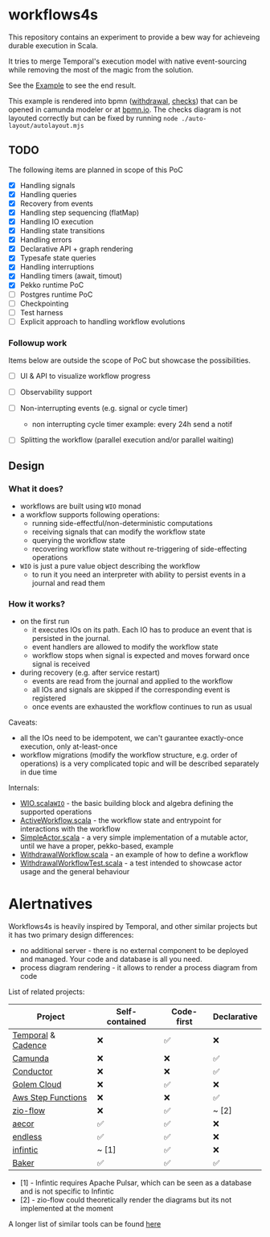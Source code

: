 # workflows4s

This repository contains an experiment to provide a bew way for achieveing durable execution in Scala.

It tries to merge Temporal's execution model with native event-sourcing while removing the most of the magic from the
solution.

See the [Example](workflow4s-example/src/main/scala/workflow4s/example) to see the end result.

This example is rendered
into bpmn ([withdrawal](workflow4s-example/src/test/resources/withdrawal-example-bpmn-declarative.bpmn),
[checks](workflow4s-example/src/test/resources/checks-engine.bpmn)) that can be opened in camunda modeler or
at [bpmn.io](http://bpmn.io).
The checks diagram is not layouted correctly but can be fixed by running `node ./auto-layout/autolayout.mjs`

## TODO

The following items are planned in scope of this PoC

- [x] Handling signals
- [x] Handling queries
- [x] Recovery from events
- [x] Handling step sequencing (flatMap)
- [x] Handling IO execution
- [x] Handling state transitions
- [x] Handling errors
- [x] Declarative API + graph rendering
- [x] Typesafe state queries
- [x] Handling interruptions
- [x] Handling timers (await, timout)
- [x] Pekko runtime PoC
- [ ] Postgres runtime PoC
- [ ] Checkpointing
- [ ] Test harness
- [ ] Explicit approach to handling workflow evolutions

### Followup work

Items below are outside the scope of PoC but showcase the possibilities.

- [ ] UI & API to visualize workflow progress
- [ ] Observability support
- [ ] Non-interrupting events (e.g. signal or cycle timer)
  - non interrupting cycle timer example: every 24h send a notif
- [ ] Splitting the workflow (parallel execution and/or parallel waiting)


## Design

### What it does?

* workflows are built using `WIO` monad
* a workflow supports following operations:
    * running side-effectful/non-deterministic computations
    * receiving signals that can modify the workflow state
    * querying the workflow state
    * recovering workflow state without re-triggering of side-effecting operations
* `WIO` is just a pure value object describing the workflow
    * to run it you need an interpreter with ability to persist events in a journal and read them

### How it works?

* on the first run
    * it executes IOs on its path. Each IO has to produce an event that is persisted in the journal.
    * event handlers are allowed to modify the workflow state
    * workflow stops when signal is expected and moves forward once signal is received
* during recovery (e.g. after service restart)
    * events are read from the journal and applied to the workflow
    * all IOs and signals are skipped if the corresponding event is registered
    * once events are exhausted the workflow continues to run as usual

Caveats:

* all the IOs need to be idempotent, we can't gaurantee exactly-once execution, only at-least-once
* workflow migrations (modify the workflow structure, e.g. order of operations) is a very complicated topic and will be
  described separately in due time

Internals:

* [WIO.scala](src%2Fmain%2Fscala%2Fworkflow4s%2Fwio%2FWIO.scala)[`WIO`](src/main/scala/workflow4s/wio/WIO.scala) - the
  basic building block and algebra defining the supported operations
* [ActiveWorkflow.scala](src%2Fmain%2Fscala%2Fworkflow4s%2Fwio%2FActiveWorkflow.scala) - the workflow state and
  entrypoint for interactions with the workflow
* [SimpleActor.scala](src%2Fmain%2Fscala%2Fworkflow4s%2Fwio%2Fsimple%2FSimpleActor.scala) - a very simple implementation
  of a mutable actor, until we have a proper, pekko-based, example
* [WithdrawalWorkflow.scala](src%2Fmain%2Fscala%2Fworkflow4s%2Fexample%2FWithdrawalWorkflow.scala) - an example of how
  to define a workflow
* [WithdrawalWorkflowTest.scala](src%2Ftest%2Fscala%2Fworkflow4s%2Fexample%2FWithdrawalWorkflowTest.scala) - a test
  intended to showcase actor usage and the general behaviour

# Alertnatives

Workflows4s is heavily inspired by Temporal, and other similar projects but it has two primary design differences:

* no additional server - there is no external component to be deployed and managed. Your code and database is all you
  need.
* process diagram rendering - it allows to render a process diagram from code

List of related projects:

| Project                                                                       | Self-contained | Code-first | Declarative |
|-------------------------------------------------------------------------------|----------------|------------|-------------|
| [Temporal](https://temporal.io/) & [Cadence](https://github.com/uber/cadence) | ❌              | ✅          | ❌           |
| [Camunda](https://camunda.com/)                                               | ❌              | ❌          | ✅           |
| [Conductor](https://github.com/Netflix/conductor)                             | ❌              | ❌          | ✅           |
| [Golem Cloud](https://www.golem.cloud/)                                       | ❌              | ✅          | ❌           |
| [Aws Step Functions](https://aws.amazon.com/step-functions/)                  | ❌              | ❌          | ✅           |
| [zio-flow](https://github.com/zio/zio-flow)                                   | ❌              | ✅          | ~ [2]       |
| [aecor](https://github.com/notxcain/aecor)                                    | ✅              | ✅          | ❌           |
| [endless](https://github.com/endless4s/endless)                               | ✅              | ✅          | ❌           |
| [infintic](infinitic.io)                                                      | ~ [1]          | ✅          | ❌           |
| [Baker](https://ing-bank.github.io/baker/)                                    | ✅              | ✅          | ✅           |

* [1] - Infintic requires Apache Pulsar, which can be seen as a database and is not specific to Infintic
* [2] - zio-flow could theoretically render the diagrams but its not implemented at the moment

A longer list of similar tools can be found [here](https://meirwah.github.io/awesome-workflow-engines/)